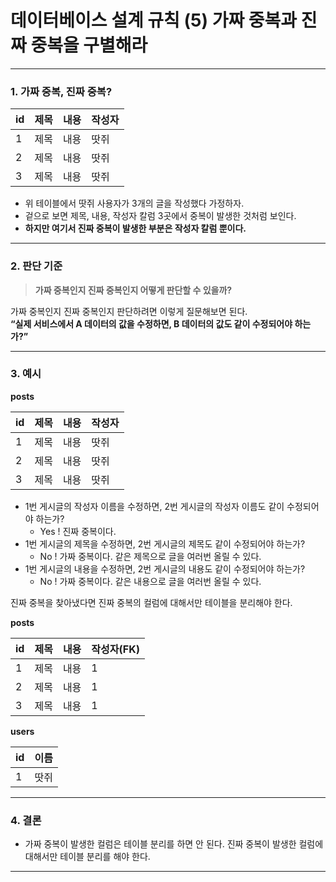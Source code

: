 # 데이터베이스 설계 규칙 (5) 가짜 중복과 진짜 중복을 구별해라

---

### 1. 가짜 중복, 진짜 중복?

| id | 제목 | **내용** | **작성자** |
|----|----|--------|---------|
| 1  | 제목 | 내용     | 땃쥐      |
| 2  | 제목 | 내용     | 땃쥐      |
| 3  | 제목 | 내용     | 땃쥐      |

- 위 테이블에서 땃쥐 사용자가 3개의 글을 작성했다 가정하자.
- 겉으로 보면 제목, 내용, 작성자 칼럼 3곳에서 중복이 발생한 것처럼 보인다.
- **하지만 여기서 진짜 중복이 발생한 부분은 작성자 칼럼 뿐이다.**

---

### 2. 판단 기준
> **가짜 중복인지 진짜 중복인지 어떻게 판단할 수 있을까?**

가짜 중복인지 진짜 중복인지 판단하려면 이렇게 질문해보면 된다.  
**“실제 서비스에서 A 데이터의 값을 수정하면, B 데이터의 값도 같이 수정되어야 하는가?”**

---

### 3. 예시
**posts**

| id | 제목 | **내용** | **작성자** |
| --- | --- | --- | --- |
| 1 | 제목 | 내용 | 땃쥐 |
| 2 | 제목 | 내용 | 땃쥐 |
| 3 | 제목 | 내용 | 땃쥐 |

- 1번 게시글의 작성자 이름을 수정하면, 2번 게시글의 작성자 이름도 같이 수정되어야 하는가?
    - Yes ! 진짜 중복이다.
- 1번 게시글의 제목을 수정하면, 2번 게시글의 제목도 같이 수정되어야 하는가?
    - No ! 가짜 중복이다. 같은 제목으로 글을 여러번 올릴 수 있다.
- 1번 게시글의 내용을 수정하면, 2번 게시글의 내용도 같이 수정되어야 하는가?
    - No ! 가짜 중복이다. 같은 내용으로 글을 여러번 올릴 수 있다.

진짜 중복을 찾아냈다면 진짜 중복의 컬럼에 대해서만 테이블을 분리해야 한다.

**posts**

| id | 제목 | **내용** | **작성자(FK)** |
| --- | --- | --- | --- |
| 1 | 제목 | 내용 | 1 |
| 2 | 제목 | 내용 | 1 |
| 3 | 제목 | 내용 | 1 |

**users**

| id | 이름 |
| --- | --- |
| 1 | 땃쥐 |

---

### 4. 결론
- 가짜 중복이 발생한 컬럼은 테이블 분리를 하면 안 된다. 진짜 중복이 발생한 컬럼에 대해서만 테이블 분리를 해야 한다.

---
